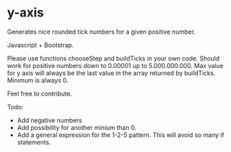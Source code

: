 # y-axis
Generates nice rounded tick numbers for a given positive number. 

Javascript + Bootstrap. 

Please use functions chooseStep and buildTicks in your own code. 
Should work for positive numbers down to 0.00001 up to 5.000.000.000. 
Max value for y axis will always be the last value in the array returned by buildTicks. Minimum is always 0.

Feel free to contribute. 

Todo: 
- Add negative numbers 
- Add possibility for another minium than 0. 
- Add a general expression for the 1-2-5 pattern. This will avoid so many if statements. 


 
